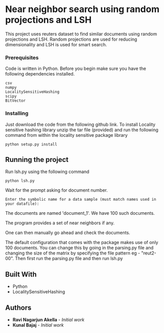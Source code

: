 # Near neighbor search using random  projections and LSH

This project uses reuters dataset to find similar documents using random projections and LSH. Random projections are used for reducing dimensionality and LSH is used for smart search.

### Prerequisites

Code is written in Python. Before you begin make sure you have the following dependencies installed.

```
csv
numpy
LocalitySensitiveHashing
scipy
BitVector

```

### Installing

Just download the code from the following github link.
To install Locality sensitive hashing library unzip the tar file (provided) and run the following command from within the locality sensitive package library
```
python setup.py install
```


## Running the project
Run lsh.py using the following command
```
python lsh.py

``` 

Wait for the prompt asking for document number. 
```
Enter the symbolic name for a data sample (must match names used in your datafile):
```
The documents are named 'document_1'. We have 100 such documents.

The program provides a set of near neighbors if any.

One can then manually go ahead and check the documents.

The default configuration that comes with the package makes use of only 100 documents. You can change this by going in the parsing.py file and changing the size of the matrix
by specifying the file pattern eg - "reut2-00". 
Then first run the parsing.py file and then run lsh.py

## Built With

* Python
* LocalitySensitiveHashing


## Authors

* **Ravi Nagarjun Akella** - *Initial work*
* **Kunal Bajaj** - *Initial work*
